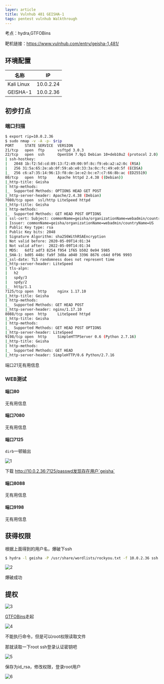```yaml
---
layer: article
title: Vulnhub 481 GEISHA-1
tags: pentest vulnhub Walkthrough
---
```


考点：hydra,GTFOBins 

靶机链接：<https://www.vulnhub.com/entry/geisha-1,481/>

## 环境配置

| 名称       | IP        |
| ---------- | --------- |
| Kali Linux | 10.0.2.24 |
| GEISHA-1   | 10.0.2.36 |

## 初步打点

### 端口扫描

```bash
$ export rip=10.0.2.36   
$ sudo nmap -v -A -p- $rip
PORT     STATE SERVICE  VERSION
21/tcp   open  ftp      vsftpd 3.0.3
22/tcp   open  ssh      OpenSSH 7.9p1 Debian 10+deb10u2 (protocol 2.0)
| ssh-hostkey: 
|   2048 1b:f2:5d:cd:89:13:f2:49:00:9f:8c:f9:eb:a2:a2:0c (RSA)
|   256 31:5a:65:2e:ab:0f:59:ab:e0:33:3a:0c:fc:49:e0:5f (ECDSA)
|_  256 c6:a7:35:14:96:13:f8:de:1e:e2:bc:e7:c7:66:8b:ac (ED25519)
80/tcp   open  http     Apache httpd 2.4.38 ((Debian))
|_http-title: Geisha
| http-methods: 
|_  Supported Methods: OPTIONS HEAD GET POST
|_http-server-header: Apache/2.4.38 (Debian)
7080/tcp open  ssl/http LiteSpeed httpd
|_http-title: Geisha
| http-methods: 
|_  Supported Methods: GET HEAD POST OPTIONS
| ssl-cert: Subject: commonName=geisha/organizationName=webadmin/countryName=US
| Issuer: commonName=geisha/organizationName=webadmin/countryName=US
| Public Key type: rsa
| Public Key bits: 2048
| Signature Algorithm: sha256WithRSAEncryption
| Not valid before: 2020-05-09T14:01:34
| Not valid after:  2022-05-09T14:01:34
| MD5:   6df2 adf3 8254 f954 1f65 b502 0e94 5985
|_SHA-1: bd05 448c fa9f 3d8a a040 3396 8676 c64d 0f96 9993
|_ssl-date: TLS randomness does not represent time
|_http-server-header: LiteSpeed
| tls-alpn: 
|   h2
|   spdy/3
|   spdy/2
|_  http/1.1
7125/tcp open  http     nginx 1.17.10
|_http-title: Geisha
| http-methods: 
|_  Supported Methods: GET HEAD POST
|_http-server-header: nginx/1.17.10
8088/tcp open  http     LiteSpeed httpd
|_http-title: Geisha
| http-methods: 
|_  Supported Methods: GET HEAD POST OPTIONS
|_http-server-header: LiteSpeed
9198/tcp open  http     SimpleHTTPServer 0.6 (Python 2.7.16)
|_http-title: Geisha
| http-methods: 
|_  Supported Methods: GET HEAD
|_http-server-header: SimpleHTTP/0.6 Python/2.7.16

```

端口21无有用信息

### WEB测试

#### 端口80

无有用信息

#### 端口7080

无有用信息

#### 端口7125

`dirb`一顿输出

![1](https://static.iihack.com/vulnhub/481/1.jpg)

下载 http://10.0.2.36:7125/passwd发现存在用户`geisha`

#### 端口8088

无有用信息

#### 端口9198

无有用信息

## 获得权限

根据上面得到的用户名，爆破下ssh

```bash
$ hydra -l geisha -P /usr/share/wordlists/rockyou.txt -f 10.0.2.36 ssh
```

![2](https://static.iihack.com/vulnhub/481/2.jpg)

爆破成功




## 提权

![3](https://static.iihack.com/vulnhub/481/3.jpg)



[GTFOBins](https://gtfobins.github.io/gtfobins/base32/)走起

![4](https://static.iihack.com/vulnhub/481/4.jpg)

不能执行命令，但是可以root权限读取文件

那就读取一下root ssh登录认证密钥吧

![5](https://static.iihack.com/vulnhub/481/5.jpg)

保存为id_rsa，修改权限，登录root用户

![6](https://static.iihack.com/vulnhub/481/6.jpg)

